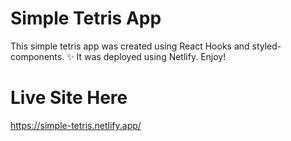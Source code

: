 # Simple Tetris App
This simple tetris app was created using React Hooks and styled-components. ✨ It was deployed using Netlify. Enjoy!

# Live Site Here
https://simple-tetris.netlify.app/ 
